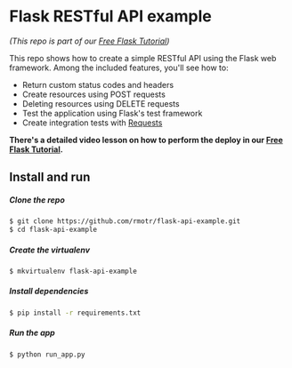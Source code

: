 # Flask RESTful API example
_(This repo is part of our [Free Flask Tutorial](https://flask-tutorial.com))_

This repo shows how to create a simple RESTful API using the Flask web framework. Among the included features, you'll see how to:
* Return custom status codes and headers
* Create resources using POST requests
* Deleting resources using DELETE requests
* Test the application using Flask's test framework
* Create integration tests with [Requests](http://docs.python-requests.org)

**There's a detailed video lesson on how to perform the deploy in our [Free Flask Tutorial](https://flask-tutorial.com).**

## Install and run

##### Clone the repo

```bash
$ git clone https://github.com/rmotr/flask-api-example.git
$ cd flask-api-example
```

##### Create the virtualenv
```bash
$ mkvirtualenv flask-api-example
```

##### Install dependencies
```bash
$ pip install -r requirements.txt
```

##### Run the app
```bash
$ python run_app.py
```
